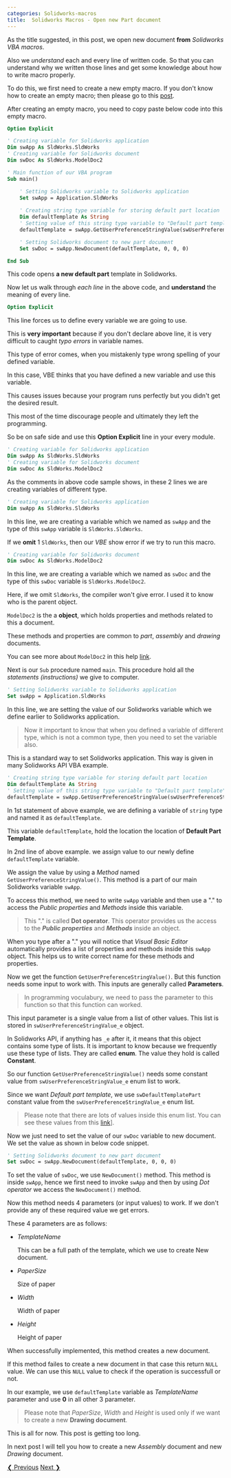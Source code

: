 ```yaml
---
categories: Solidworks-macros
title:  Solidworks Macros - Open new Part document
---
```


As the title suggested, in this post, we open new document **from** *Solidworks VBA macros*.

Also we *understand* each and every line of written code. So that you can understand why we written those lines and get some knowledge about how to write macro properly.

To do this, we first need to create a new empty macro. If you don't know how to create an empty macro; then please go to this [post](/solidworks-macros/vba-in-solidworks).

After creating an empty macro, you need to copy paste below code into this empty macro.

```vb
Option Explicit

' Creating variable for Solidworks application
Dim swApp As SldWorks.SldWorks
' Creating variable for Solidworks document
Dim swDoc As SldWorks.ModelDoc2

' Main function of our VBA program
Sub main()

    ' Setting Solidworks variable to Solidworks application
    Set swApp = Application.SldWorks
    
    ' Creating string type variable for storing default part location
    Dim defaultTemplate As String
    ' Setting value of this string type variable to "Default part template"
    defaultTemplate = swApp.GetUserPreferenceStringValue(swUserPreferenceStringValue_e.swDefaultTemplatePart)

    ' Setting Solidworks document to new part document
    Set swDoc = swApp.NewDocument(defaultTemplate, 0, 0, 0)

End Sub
```

This code opens **a new default part** template in Solidworks.

Now let us walk through *each line* in the above code, and **understand** the meaning of every line.

```vb
Option Explicit
```

This line forces us to define every variable we are going to use. 

This is **very important** because if you don't declare above line, it is very difficult to caught *typo errors* in variable names.

This type of error comes, when you mistakenly type wrong spelling of your defined variable.

In this case, VBE thinks that you have defined a new variable and use this variable. 

This causes issues because your program runs perfectly but you didn't get the desired result.

This most of the time discourage people and ultimately they left the programming.

So be on safe side and use this **Option Explicit** line in your every module.

```vb
' Creating variable for Solidworks application
Dim swApp As SldWorks.SldWorks
' Creating variable for Solidworks document
Dim swDoc As SldWorks.ModelDoc2
```

As the comments in above code sample shows, in these 2 lines we are creating variables of different type.

```vb
' Creating variable for Solidworks application
Dim swApp As SldWorks.SldWorks
```

In this line, we are creating a variable which we named as `swApp` and the type of this `swApp` variable is `SldWorks.SldWorks`.

If we **omit** 1 `SldWorks`, then our *VBE* show error if we try to run this macro.

<!-- Amazon ad for audible -->
<!--{%- include amazon-us-native-ad.html -%}-->

```vb
' Creating variable for Solidworks document
Dim swDoc As SldWorks.ModelDoc2
```

In this line, we are creating a variable which we named as `swDoc` and the type of this `swDoc` variable is `SldWorks.ModelDoc2`.

Here, if we omit `SldWorks`, the compiler won't give error. I used it to know who is the parent object.

`ModelDoc2` is the a **object**, which holds properties and methods related to this a document.

These methods and properties are common to *part*, *assembly* and *drawing* documents.

You can see more about `ModelDoc2` in this help [link](http://help.solidworks.com/2019/English/api/sldworksapi/SolidWorks.Interop.sldworks~SolidWorks.Interop.sldworks.IModelDoc2.html?verRedirect=1).

Next is our `Sub` procedure named `main`. This procedure hold all the *statements (instructions)* we give to computer.

```vb
' Setting Solidworks variable to Solidworks application
Set swApp = Application.SldWorks
```

In this line, we are setting the value of our Solidworks variable which we define earlier to Solidworks application.

> Now it important to know that when you defined a variable of different type, which is not a common type, then you need to set the variable also.

This is a standard way to set Solidworks application. This way is given in many Solidworks API VBA example.

```vb
' Creating string type variable for storing default part location
Dim defaultTemplate As String
' Setting value of this string type variable to "Default part template"
defaultTemplate = swApp.GetUserPreferenceStringValue(swUserPreferenceStringValue_e.swDefaultTemplatePart)
```

In 1st statement of above example, we are defining a variable of `string` type and named it as `defaultTemplate`.

This variable `defaultTemplate`, hold the location the location of **Default Part Template**.

In 2nd line of above example. we assign value to our newly define `defaultTemplate` variable.

We assign the value by using a *Method* named `GetUserPreferenceStringValue()`. This method is a part of our main Solidworks variable `swApp`.

To access this method, we need to write `swApp` variable and then use a "." to access the *Public properties* and *Methods* inside this variable.

> This "." is called **Dot operator**. This operator provides us the access to the ***Public properties*** and ***Methods*** inside an object.

When you type after a "." you will notice that *Visual Basic Editor* automatically provides a list of properties and methods inside this `swApp` object. This helps us to write correct name for these methods and properties.

Now we get the function `GetUserPreferenceStringValue()`. But this function needs some input to work with. This inputs are generally called **Parameters**.

> In programming voculabury, we need to pass the parameter to this function so that this function can worked.

This input parameter is a single value from a list of other values. This list is stored in `swUserPreferenceStringValue_e` object.

In Solidworks API, if anything has `_e` after it, it means that this object contains some type of lists. It is important to know because we frequently use these type of lists. They are called **enum**. The value they hold is called **Constant**.

So our function `GetUserPreferenceStringValue()` needs some constant value from `swUserPreferenceStringValue_e` enum list to work.

Since we want *Default part template*, we use `swDefaultTemplatePart` constant value from the `swUserPreferenceStringValue_e` enum list.

> Please note that there are lots of values inside this enum list. You can see these values from this [link](http://help.solidworks.com/2019/English/api/swconst/SOLIDWORKS.Interop.swconst~SOLIDWORKS.Interop.swconst.swUserPreferenceStringValue_e.html)].

<!--{%- include amazon-us-native-ad.html -%}-->

Now we just need to set the value of our `swDoc` variable to new document. We set the value as shown in below code snippet.

```vb
' Setting Solidworks document to new part document
Set swDoc = swApp.NewDocument(defaultTemplate, 0, 0, 0)
```

To set the value of `swDoc`, we use `NewDocument()` method. This method is inside `swApp`, hence we first need to invoke `swApp` and then by using *Dot operator* we access the `NewDocument()` method.

Now this method needs 4 parameters (or input values) to work. If we don't provide any of these required value we get errors.

These 4 parameters are as follows:

* *TemplateName*

    This can be a full path of the template, which we use to create New document.

* *PaperSize*

    Size of paper

* *Width*

    Width of paper

* *Height*

    Height of paper

When successfully implemented, this method creates a new document. 

If this method failes to create a new document in that case this return `NULL` value. We can use this `NULL` value to check if the operation is successfull or not.

In our example, we use `defaultTemplate` variable as *TemplateName* parameter and use **0** in all other 3 parameter.

> Please note that *PaperSize*, *Width* and *Height* is used only if we want to create a new **Drawing document**.

This is all for now. This post is getting too long. 

In next post I will tell you how to create a new *Assembly* document and new *Drawing* document.

<!-- This is post navigation bar -->
<div class="w3-bar w3-margin-top w3-margin-bottom">
  <a href="/solidworks-macros/vba-in-solidworks" class="w3-button w3-rose">&#10094; Previous</a>
  <a href="/solidworks-macros/open-assembly-and-drawing" class="w3-button w3-rose w3-right">Next &#10095;</a>
</div>
